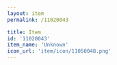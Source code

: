 ```yaml
---
layout: item
permalink: /11020043

title: Item
id: '11020043'
item_name: 'Unknown'
icon_url: 'item/icon/11050048.png'
---
```

